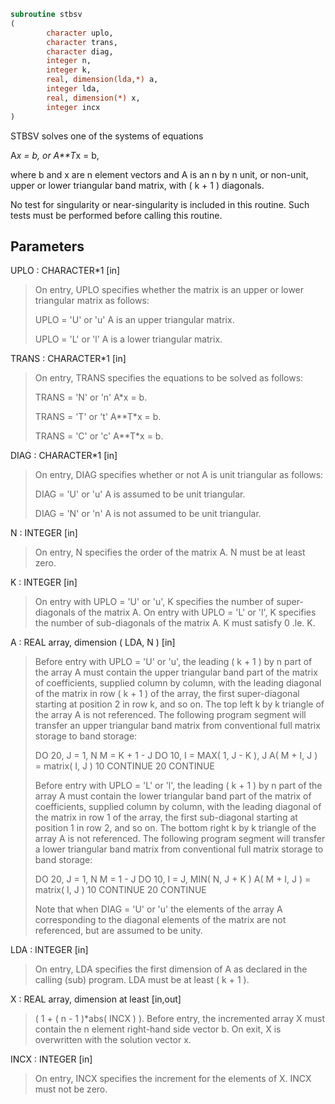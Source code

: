 ```fortran
subroutine stbsv
(
        character uplo,
        character trans,
        character diag,
        integer n,
        integer k,
        real, dimension(lda,*) a,
        integer lda,
        real, dimension(*) x,
        integer incx
)
```

STBSV  solves one of the systems of equations

A*x = b,   or   A**T*x = b,

where b and x are n element vectors and A is an n by n unit, or
non-unit, upper or lower triangular band matrix, with ( k + 1 )
diagonals.

No test for singularity or near-singularity is included in this
routine. Such tests must be performed before calling this routine.

## Parameters
UPLO : CHARACTER*1 [in]
> On entry, UPLO specifies whether the matrix is an upper or
> lower triangular matrix as follows:
> 
> UPLO = 'U' or 'u'   A is an upper triangular matrix.
> 
> UPLO = 'L' or 'l'   A is a lower triangular matrix.

TRANS : CHARACTER*1 [in]
> On entry, TRANS specifies the equations to be solved as
> follows:
> 
> TRANS = 'N' or 'n'   A*x = b.
> 
> TRANS = 'T' or 't'   A**T*x = b.
> 
> TRANS = 'C' or 'c'   A**T*x = b.

DIAG : CHARACTER*1 [in]
> On entry, DIAG specifies whether or not A is unit
> triangular as follows:
> 
> DIAG = 'U' or 'u'   A is assumed to be unit triangular.
> 
> DIAG = 'N' or 'n'   A is not assumed to be unit
> triangular.

N : INTEGER [in]
> On entry, N specifies the order of the matrix A.
> N must be at least zero.

K : INTEGER [in]
> On entry with UPLO = 'U' or 'u', K specifies the number of
> super-diagonals of the matrix A.
> On entry with UPLO = 'L' or 'l', K specifies the number of
> sub-diagonals of the matrix A.
> K must satisfy  0 .le. K.

A : REAL array, dimension ( LDA, N ) [in]
> Before entry with UPLO = 'U' or 'u', the leading ( k + 1 )
> by n part of the array A must contain the upper triangular
> band part of the matrix of coefficients, supplied column by
> column, with the leading diagonal of the matrix in row
> ( k + 1 ) of the array, the first super-diagonal starting at
> position 2 in row k, and so on. The top left k by k triangle
> of the array A is not referenced.
> The following program segment will transfer an upper
> triangular band matrix from conventional full matrix storage
> to band storage:
> 
> DO 20, J = 1, N
> M = K + 1 - J
> DO 10, I = MAX( 1, J - K ), J
> A( M + I, J ) = matrix( I, J )
> 10    CONTINUE
> 20 CONTINUE
> 
> Before entry with UPLO = 'L' or 'l', the leading ( k + 1 )
> by n part of the array A must contain the lower triangular
> band part of the matrix of coefficients, supplied column by
> column, with the leading diagonal of the matrix in row 1 of
> the array, the first sub-diagonal starting at position 1 in
> row 2, and so on. The bottom right k by k triangle of the
> array A is not referenced.
> The following program segment will transfer a lower
> triangular band matrix from conventional full matrix storage
> to band storage:
> 
> DO 20, J = 1, N
> M = 1 - J
> DO 10, I = J, MIN( N, J + K )
> A( M + I, J ) = matrix( I, J )
> 10    CONTINUE
> 20 CONTINUE
> 
> Note that when DIAG = 'U' or 'u' the elements of the array A
> corresponding to the diagonal elements of the matrix are not
> referenced, but are assumed to be unity.

LDA : INTEGER [in]
> On entry, LDA specifies the first dimension of A as declared
> in the calling (sub) program. LDA must be at least
> ( k + 1 ).

X : REAL array, dimension at least [in,out]
> ( 1 + ( n - 1 )*abs( INCX ) ).
> Before entry, the incremented array X must contain the n
> element right-hand side vector b. On exit, X is overwritten
> with the solution vector x.

INCX : INTEGER [in]
> On entry, INCX specifies the increment for the elements of
> X. INCX must not be zero.
